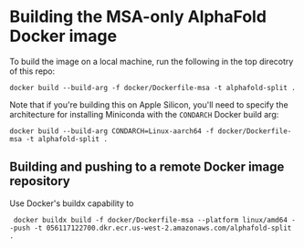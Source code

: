 # Building the MSA-only AlphaFold Docker image

To build the image on a local machine, run the following in the top direcotry of this repo:

`docker build --build-arg -f docker/Dockerfile-msa -t alphafold-split .`

Note that if you're building this on Apple Silicon, you'll need to specify the architecture for installing
Miniconda with the `CONDARCH` Docker build arg:

`docker build --build-arg CONDARCH=Linux-aarch64 -f docker/Dockerfile-msa -t alphafold-split .`

## Building and pushing to a remote Docker image repository

Use Docker's buildx capability to 

` docker buildx build -f docker/Dockerfile-msa --platform linux/amd64 --push -t 056117122700.dkr.ecr.us-west-2.amazonaws.com/alphafold-split .`
